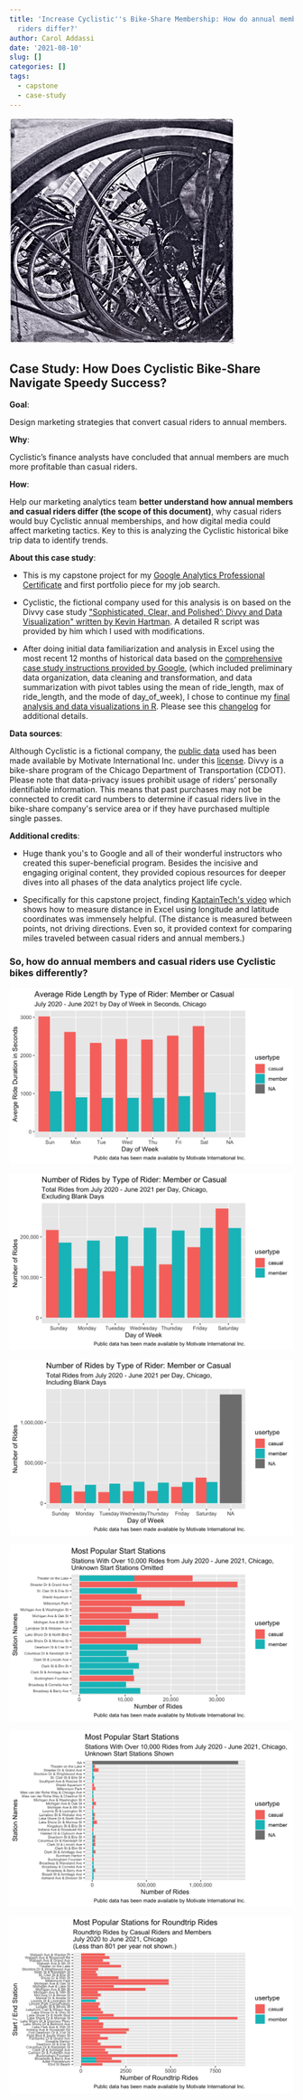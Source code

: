```yaml
---
title: 'Increase Cyclistic''s Bike-Share Membership: How do annual members and casual
  riders differ?'
author: Carol Addassi
date: '2021-08-10'
slug: []
categories: []
tags:
  - capstone
  - case-study
---
```


![bike-share bike rack](images/featured-hex-s.jpg)

## Case Study: How Does Cyclistic Bike-Share Navigate Speedy Success?

**Goal**:

  Design marketing strategies that convert casual riders to annual members.

**Why**:

  Cyclistic’s finance analysts have concluded that annual members are much more profitable than casual riders. 

**How**:

  Help our marketing analytics team **better understand how annual members and casual riders differ (the scope of this document)**, why casual riders would buy Cyclistic annual memberships, and how digital media could affect marketing tactics. Key to this is analyzing the Cyclistic historical bike trip data to identify trends.

**About this case study**:

  - This is my capstone project for my [Google Analytics Professional Certificate](https://coursera.org/share/ca837b41716199898aa3b07a048cff41) and first portfolio piece for my job search. 

  - Cyclistic, the fictional company used for this analysis is on based on the Divvy case study ["Sophisticated, Clear, and Polished’: Divvy and Data Visualization" written by Kevin Hartman](https://artscience.blog/home/divvy-dataviz-case-study). A detailed R script was provided by him which I used with modifications.

  - After doing initial data familiarization and analysis in Excel using the most recent 12 months of historical data based on the [comprehensive case study instructions provided by Google](https://www.coursera.org/learn/google-data-analytics-capstone?specialization=google-data-analytics), (which included preliminary data organization, data cleaning and transformation, and data summarization with pivot tables using the mean of ride_length, max of ride_length, and the mode of day_of_week), I chose to continue my [final analysis and data visualizations in R](https://clever-poitras-02da34.netlify.app/about/). Please see this [changelog](/Users/caroladdassi/RProjects/cwaportfolio/content/talk/2021-08-10-changelog-for-cylistics-project/_index.md) for additional details.

**Data sources**:

  Although Cyclistic is a fictional company, the [public data](https://divvy-tripdata.s3.amazonaws.com/index.html) used has been made available by Motivate International Inc. under this [license](https://www.divvybikes.com/data-license-agreement). Divvy is a bike-share program of the Chicago Department of Transportation (CDOT).  Please note that data-privacy issues prohibit usage of riders’ personally identifiable information. This means that past purchases may not be connected to credit card numbers to determine if casual riders live in the bike-share company's service area or if they have purchased multiple single passes.

**Additional credits**:

  - Huge thank you's to Google and all of their wonderful instructors who created this super-beneficial program. Besides the incisive and engaging original content, they provided copious resources for deeper dives into all phases of the data analytics project life cycle.

  - Specifically for this capstone project, finding [KaptainTech's video](https://youtu.be/cpUVV8q7WNo) which shows how to measure distance in Excel using longitude and latitude coordinates was immensely helpful. (The distance is measured between points, not driving directions. Even so, it provided context for comparing miles traveled between casual riders and annual members.)

### So, how do annual members and casual riders use Cyclistic bikes differently?


![](images/avgduration.png)

![](images/totridersexcldays.png)

![](images/totridrinc.png)

![](images/mostpopstfinomit.png)

![](images/mostpopallfin.png)

![](images/rtrides081221.png)




